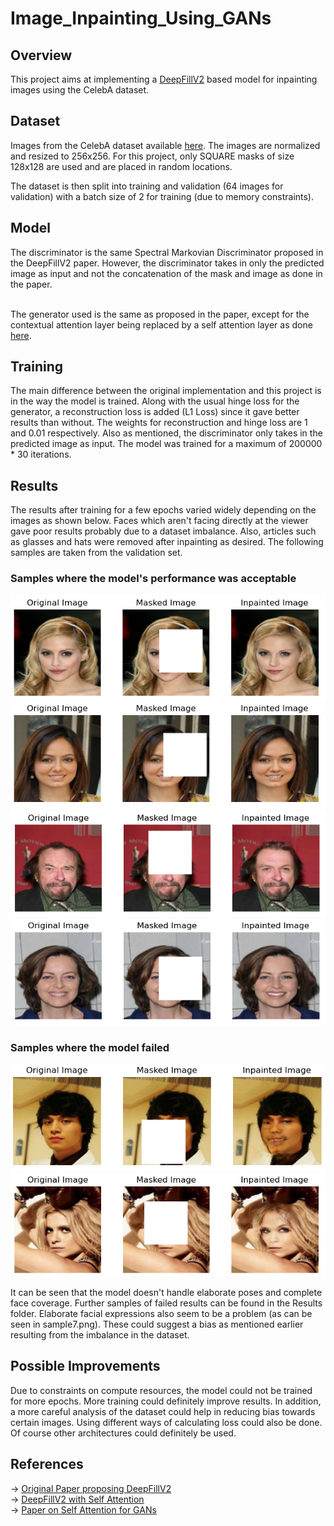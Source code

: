 # Image_Inpainting_Using_GANs

## Overview

This project aims at implementing a <a href="https://arxiv.org/abs/1806.03589">DeepFillV2</a> based model for inpainting images using the CelebA dataset. 

## Dataset

Images from the CelebA dataset available <a href="https://www.kaggle.com/datasets/jessicali9530/celeba-dataset">here</a>.  The images are normalized and resized to 256x256.  For this project, only SQUARE masks of size 128x128 are used and are placed in random locations.<br>

The dataset is then split into training and validation (64 images for validation) with a batch size of 2 for training (due to memory constraints). 

## Model

The discriminator is the same Spectral Markovian Discriminator proposed in the DeepFillV2 paper.  However, the discriminator takes in only the predicted image as input and not the concatenation of the mask and image as done in the paper.<br><br>

The generator used is the same as proposed in the paper, except for the contextual attention layer being replaced by a self attention layer as done <a href="https://github.com/avalonstrel/GatedConvolution_pytorch">here</a>.  

## Training

The main difference between the original implementation and this project is in the way the model is trained.  Along with the usual hinge loss for the generator, a reconstruction loss is added (L1 Loss) since it gave better results than without. The weights for reconstruction and hinge loss are 1 and 0.01 respectively.  Also as mentioned, the discriminator only takes in the predicted image as input.  The model was trained for a maximum of 200000 * 30 iterations.

## Results

The results after training for a few epochs varied widely depending on the images as shown below.  Faces which aren't facing directly at the viewer gave poor results probably due to a dataset imbalance.  Also, articles such as glasses and hats were removed after inpainting as desired.  The following samples are taken from the validation set.

### Samples where the model's performance was acceptable

<img src="Results/sample1.png">
<img src="Results/sample2.png">
<img src="Results/sample3.png">
<img src="Results/sample4.png">

### Samples where the model failed

<img src="Results/sample8.png">
<img src="Results/sample9.png">

It can be seen that the model doesn't handle elaborate poses and complete face coverage.  Further samples of failed results can be found in the Results folder.  Elaborate facial expressions also seem to be a problem (as can be seen in sample7.png).  These could suggest a bias as mentioned earlier resulting from the imbalance in the dataset.


## Possible Improvements

Due to constraints on compute resources, the model could not be trained for more epochs.  More training could definitely improve results.  In addition, a more careful analysis of the dataset could help in reducing bias towards certain images.  Using different ways of calculating loss could also be done.  Of course other architectures could definitely be used.

## References

-> <a href="https://arxiv.org/abs/1806.03589">Original Paper proposing DeepFillV2</a><br>
-> <a href="https://github.com/avalonstrel/GatedConvolution_pytorch">DeepFillV2 with Self Attention</a><br>
-> <a href="https://arxiv.org/abs/1805.08318">Paper on Self Attention for GANs</a><br>
